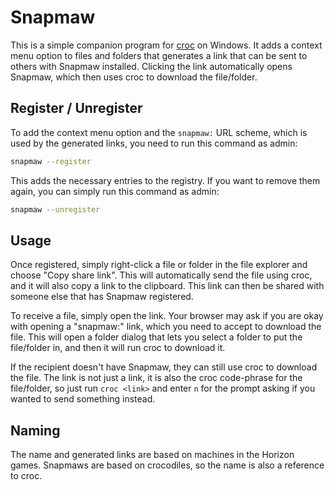 # Snapmaw
This is a simple companion program for [croc](https://github.com/schollz/croc) on Windows. It adds a context menu option to files and folders that generates a link that can be sent to others with Snapmaw installed. Clicking the link automatically opens Snapmaw, which then uses croc to download the file/folder.

## Register / Unregister
To add the context menu option and the `snapmaw:` URL scheme, which is used by the generated links, you need to run this command as admin:
```sh
snapmaw --register
```
This adds the necessary entries to the registry. If you want to remove them again, you can simply run this command as admin:
```sh
snapmaw --unregister
```

## Usage
Once registered, simply right-click a file or folder in the file explorer and choose "Copy share link". This will automatically send the file using croc, and it will also copy a link to the clipboard. This link can then be shared with someone else that has Snapmaw registered.

To receive a file, simply open the link. Your browser may ask if you are okay with opening a "snapmaw:" link, which you need to accept to download the file. This will open a folder dialog that lets you select a folder to put the file/folder in, and then it will run croc to download it.

If the recipient doesn't have Snapmaw, they can still use croc to download the file. The link is not just a link, it is also the croc code-phrase for the file/folder, so just run `croc <link>` and enter `n` for the prompt asking if you wanted to send something instead.

## Naming
The name and generated links are based on machines in the Horizon games. Snapmaws are based on crocodiles, so the name is also a reference to croc.
